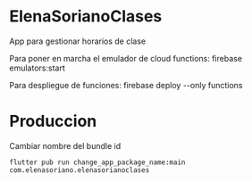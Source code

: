 # ElenaSorianoClases
App para gestionar horarios de clase

Para poner en marcha el emulador de cloud functions:
firebase emulators:start

Para despliegue de funciones:
firebase deploy --only functions


# Produccion
Cambiar nombre del bundle id
```
flutter pub run change_app_package_name:main com.elenasoriano.elenasorianoclases
```